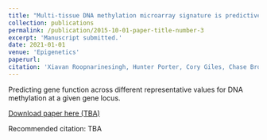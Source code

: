 ```yaml
---
title: "Multi-tissue DNA methylation microarray signature is predictive of gene function"
collection: publications
permalink: /publication/2015-10-01-paper-title-number-3
excerpt: 'Manuscript submitted.'
date: 2021-01-01
venue: 'Epigenetics'
paperurl:
citation: 'Xiavan‌ ‌Roopnarinesingh,‌ ‌Hunter‌ ‌Porter,‌ ‌Cory‌ ‌Giles,‌ ‌Chase‌ ‌Brown,‌ ‌Constantin‌ ‌Georgescu,‌ ‌Jonathan‌ D. ‌Wren‌ ‌. (2021) &quot;Multi-tissue DNA methylation microarray signature is predictive of gene function.&quot; <i>Epigenetics/i>. 1(3).'
---
```

Predicting gene function across different representative values for DNA methylation at a given gene locus. 

[Download paper here (TBA)](http://academicpages.github.io/files/paper3.pdf)

Recommended citation: TBA
